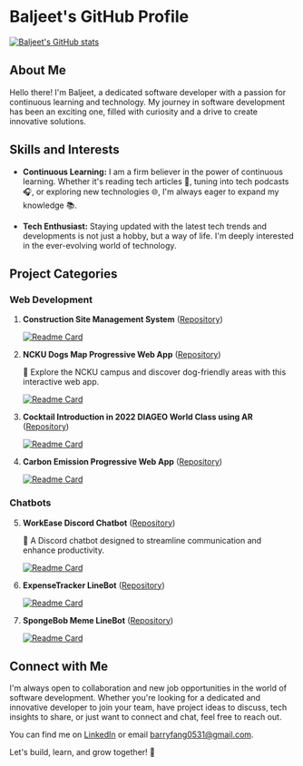 # Baljeet's GitHub Profile

[![Baljeet's GitHub stats](https://github-readme-stats.vercel.app/api?username=baljeet0531)](https://github.com/anuraghazra/github-readme-stats)

## About Me

Hello there! I'm Baljeet, a dedicated software developer with a passion for continuous learning and technology. My journey in software development has been an exciting one, filled with curiosity and a drive to create innovative solutions.

## Skills and Interests

- **Continuous Learning:** I am a firm believer in the power of continuous learning. Whether it's reading tech articles 📰, tuning into tech podcasts 🎧, or exploring new technologies 🌐, I'm always eager to expand my knowledge 📚.

- **Tech Enthusiast:** Staying updated with the latest tech trends and developments is not just a hobby, but a way of life. I'm deeply interested in the ever-evolving world of technology.

## Project Categories

### Web Development

1. **Construction Site Management System** ([Repository](https://github.com/baljeet0531/ConstructionSiteManagementSystem-frontend))
    
    [![Readme Card](https://github-readme-stats.vercel.app/api/pin/?username=baljeet0531&repo=ConstructionSiteManagementSystem-frontend)](https://github.com/anuraghazra/github-readme-stats)

2. **NCKU Dogs Map Progressive Web App** ([Repository](https://github.com/hzaybr/uidd2021-NCKUDOGS))

    🐶 Explore the NCKU campus and discover dog-friendly areas with this interactive web app.
    
    [![Readme Card](https://github-readme-stats.vercel.app/api/pin/?username=hzaybr&repo=uidd2021-NCKUDOGS)](https://github.com/anuraghazra/github-readme-stats)

3. **Cocktail Introduction in 2022 DIAGEO World Class using AR** ([Repository](https://github.com/baljeet0531/World-Class-AR/tree/gh-pages))

    [![Readme Card](https://github-readme-stats.vercel.app/api/pin/?username=baljeet0531&repo=World-Class-AR)](https://github.com/anuraghazra/github-readme-stats)

4. **Carbon Emission Progressive Web App** ([Repository](https://github.com/baljeet0531/Carbon-Emission))

    [![Readme Card](https://github-readme-stats.vercel.app/api/pin/?username=baljeet0531&repo=Carbon-Emission)](https://github.com/anuraghazra/github-readme-stats)
   
### Chatbots

5. **WorkEase Discord Chatbot** ([Repository](https://github.com/hongpei100/NetDB_DiscordBot))

   💬 A Discord chatbot designed to streamline communication and enhance productivity. 

   [![Readme Card](https://github-readme-stats.vercel.app/api/pin/?username=hongpei100&repo=NetDB_DiscordBot)](https://github.com/anuraghazra/github-readme-stats)

6. **ExpenseTracker LineBot** ([Repository](https://github.com/baljeet0531/ExpenseTrackerLineBot))

    [![Readme Card](https://github-readme-stats.vercel.app/api/pin/?username=baljeet0531&repo=ExpenseTrackerLineBot)](https://github.com/anuraghazra/github-readme-stats)

7. **SpongeBob Meme LineBot** ([Repository](https://github.com/baljeet0531/SpongeBobMemeLineBot))

    [![Readme Card](https://github-readme-stats.vercel.app/api/pin/?username=baljeet0531&repo=SpongeBobMemeLineBot)](https://github.com/anuraghazra/github-readme-stats)

## Connect with Me

I'm always open to collaboration and new job opportunities in the world of software development. Whether you're looking for a dedicated and innovative developer to join your team, have project ideas to discuss, tech insights to share, or just want to connect and chat, feel free to reach out.

You can find me on [LinkedIn](https://www.linkedin.com/in/po-hsiang-fang-109a96247/) or email barryfang0531@gmail.com.

Let's build, learn, and grow together! 🚀
